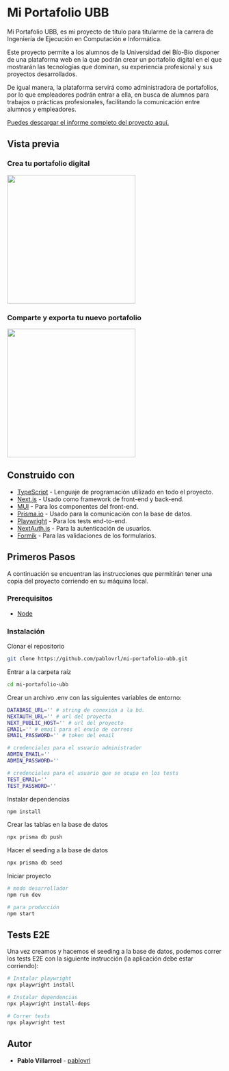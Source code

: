 # Mi Portafolio UBB 

Mi Portafolio UBB, es mi proyecto de título para titularme de la carrera de Ingeniería de Ejecución en Computación e Informática.

Este proyecto permite a los alumnos de la Universidad del Bío-Bío disponer de una plataforma web en la que podrán crear un portafolio digital en el que mostrarán las tecnologías que dominan, su experiencia profesional y sus proyectos desarrollados. 

De igual manera, la plataforma servirá como administradora de portafolios, por lo que empleadores podrán entrar a ella, en busca de alumnos para trabajos o prácticas profesionales, facilitando la comunicación entre alumnos y empleadores.

[Puedes descargar el informe completo del proyecto aquí.](https://github.com/pablovrl/mi-portafolio-ubb/blob/main/public/final-report.pdf)

## Vista previa
### Crea tu portafolio digital
<img src="https://github.com/pablovrl/mi-portafolio-ubb/blob/main/public/create-portfolio.gif" width="auto" height="300" />

### Comparte y exporta tu nuevo portafolio
<img src="https://github.com/pablovrl/mi-portafolio-ubb/blob/main/public/share-portfolio.gif" width="auto" height="300" />

## Construido con 

  - [TypeScript](https://www.typescriptlang.org/) - Lenguaje de programación utilizado en todo el proyecto.
  - [Next.js](https://www.nextjs.org/) - Usado como framework de front-end y back-end.
  - [MUI](https://mui.com/) - Para los componentes del front-end.
  - [Prisma.io](https://prisma.io/) - Usado para la comunicación con la base de datos.
  - [Playwright](https://playwright.dev/) - Para los tests end-to-end.
  - [NextAuth.js](https://next-auth.js.org/) - Para la autenticación de usuarios.
  - [Formik](https://formik.org/) - Para las validaciones de los formularios.

## Primeros Pasos 

A continuación se encuentran las instrucciones que permitirán tener una copia del proyecto corriendo en su máquina local.

### Prerequisitos

- [Node](https://nodejs.org/es/)

### Instalación

Clonar el repositorio
```bash
git clone https://github.com/pablovrl/mi-portafolio-ubb.git
```

Entrar a la carpeta raíz
```bash
cd mi-portafolio-ubb
```

Crear un archivo .env con las siguientes variables de entorno:
```bash
DATABASE_URL='' # string de conexión a la bd.
NEXTAUTH_URL='' # url del proyecto
NEXT_PUBLIC_HOST='' # url del proyecto
EMAIL='' # email para el envío de correos
EMAIL_PASSWORD='' # token del email

# credenciales para el usuario administrador
ADMIN_EMAIL=''
ADMIN_PASSWORD=''

# credenciales para el usuario que se ocupa en los tests
TEST_EMAIL=''
TEST_PASSWORD=''
```

Instalar dependencias
```bash
npm install
```

Crear las tablas en la base de datos
```bash
npx prisma db push
```

Hacer el seeding a la base de datos
```bash
npx prisma db seed
```

Iniciar proyecto
```bash
# modo desarrollador
npm run dev

# para producción
npm start
```

## Tests E2E

Una vez creamos y hacemos el seeding a la base de datos, podemos correr los tests E2E con la siguiente instrucción (la aplicación debe estar corriendo):


```bash
# Instalar playwright
npx playwright install

# Instalar dependencias
npx playwright install-deps

# Correr tests
npx playwright test
```

## Autor

  - **Pablo Villarroel** - 
    [pablovrl](https://github.com/pablovrl)
